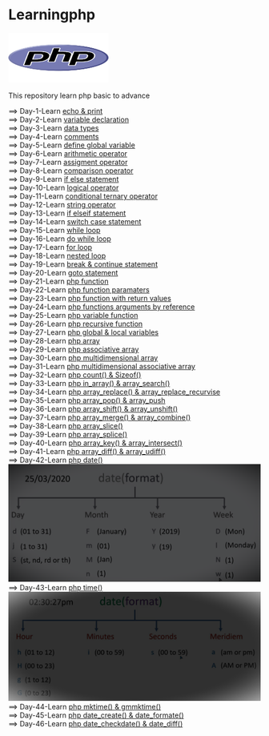 # Learningphp

<code><img src="https://github.com/devicons/devicon/blob/master/icons/php/php-original.svg" title="php" alt="php" width="200" height="100"/></code>

This repository learn php basic to advance

==> Day-1-Learn <a href ="https://github.com/vckindarkhediya/Learningphp/blob/php/Day-1-Learning/index.php">echo & print </a><br>
==> Day-2-Learn <a href ="https://github.com/vckindarkhediya/Learningphp/blob/php/Day-2-Learning/index.php">variable declaration </a><br>
==> Day-3-Learn <a href ="https://github.com/vckindarkhediya/Learningphp/blob/php/Day-3-Learning/index.php">data types</a><br>
==> Day-4-Learn <a href ="https://github.com/vckindarkhediya/Learningphp/blob/php/Day-4-Learning/index.php">comments</a><br>
==> Day-5-Learn <a href ="https://github.com/vckindarkhediya/Learningphp/blob/php/Day-5-Learning/index.php">define global variable</a><br>
==> Day-6-Learn <a href ="https://github.com/vckindarkhediya/Learningphp/blob/php/Day-6-Learning/index.php">arithmetic operator</a><br>
==> Day-7-Learn <a href ="https://github.com/vckindarkhediya/Learningphp/blob/php/Day-7-Learning/index.php">assigment operator</a><br>
==> Day-8-Learn <a href ="https://github.com/vckindarkhediya/Learningphp/blob/php/Day-8-Learning/index.php">comparison operator</a><br>
==> Day-9-Learn <a href ="https://github.com/vckindarkhediya/Learningphp/blob/php/Day-9-Learning/index.php">if else statement</a><br>
==> Day-10-Learn <a href ="https://github.com/vckindarkhediya/Learningphp/blob/php/Day-10-Learning/index.php">logical operator</a><br>
==> Day-11-Learn <a href ="https://github.com/vckindarkhediya/Learningphp/blob/php/Day-11-Learning/index.php">conditional ternary operator</a><br>
==> Day-12-Learn <a href ="https://github.com/vckindarkhediya/Learningphp/blob/php/Day-12-Learning/index.php">string operator</a><br>
==> Day-13-Learn <a href ="https://github.com/vckindarkhediya/Learningphp/blob/php/Day-13-Learning/index.php">if elseif statement</a><br>
==> Day-14-Learn <a href ="https://github.com/vckindarkhediya/Learningphp/blob/php/Day-14-Learning/index.php">switch case statement</a><br>
==> Day-15-Learn <a href ="https://github.com/vckindarkhediya/Learningphp/blob/php/Day-15-Learning/index.php">while loop</a><br>
==> Day-16-Learn <a href ="https://github.com/vckindarkhediya/Learningphp/blob/php/Day-16-Learning/index.php">do while loop</a><br>
==> Day-17-Learn <a href ="https://github.com/vckindarkhediya/Learningphp/blob/php/Day-17-Learning/index.php">for loop</a><br>
==> Day-18-Learn <a href ="https://github.com/vckindarkhediya/Learningphp/blob/php/Day-18-Learning/index.php">nested loop</a><br>
==> Day-19-Learn <a href ="https://github.com/vckindarkhediya/Learningphp/blob/php/Day-19-Learning/index.php">break & continue statement</a><br>
==> Day-20-Learn <a href ="https://github.com/vckindarkhediya/Learningphp/blob/php/Day-20-Learning/index.php">goto statement</a><br>
==> Day-21-Learn <a href ="https://github.com/vckindarkhediya/Learningphp/blob/php/Day-21-Learning/index.php">php function</a><br>
==> Day-22-Learn <a href ="https://github.com/vckindarkhediya/Learningphp/blob/php/Day-22-Learning/index.php">php function paramaters</a><br>
==> Day-23-Learn <a href ="https://github.com/vckindarkhediya/Learningphp/blob/php/Day-23-Learning/index.php">php function with return values</a><br>
==> Day-24-Learn <a href ="https://github.com/vckindarkhediya/Learningphp/blob/php/Day-24-Learning/index.php">php functions arguments by reference</a><br>
==> Day-25-Learn <a href ="https://github.com/vckindarkhediya/Learningphp/blob/php/Day-25-Learning/index.php">php variable function </a><br>
==> Day-26-Learn <a href ="https://github.com/vckindarkhediya/Learningphp/blob/php/Day-26-Learning/index.php">php recursive function </a><br>
==> Day-27-Learn <a href ="https://github.com/vckindarkhediya/Learningphp/blob/php/Day-27-Learning/index.php">php global & local variables</a><br>
==> Day-28-Learn <a href ="https://github.com/vckindarkhediya/Learningphp/blob/php/Day-28-Learning/index.php">php array</a><br>
==> Day-29-Learn <a href ="https://github.com/vckindarkhediya/Learningphp/blob/php/Day-29-Learning/index.php">php associative array</a><br>
==> Day-30-Learn <a href ="https://github.com/vckindarkhediya/Learningphp/blob/php/Day-30-Learning/index.php">php multidimensional array</a><br>
==> Day-31-Learn <a href ="https://github.com/vckindarkhediya/Learningphp/blob/php/Day-31-Learning/index.php">php multidimensional associative array</a><br>
==> Day-32-Learn <a href ="https://github.com/vckindarkhediya/Learningphp/blob/php/Day-32-Learning/index.php">php count() & Sizeof() </a><br>
==> Day-33-Learn <a href ="https://github.com/vckindarkhediya/Learningphp/blob/php/Day-33-Learning/index.php">php in_array() & array_search()</a><br>
==> Day-34-Learn <a href ="https://github.com/vckindarkhediya/Learningphp/blob/php/Day-34-Learning/index.php">php array_replace() & array_replace_recurvise</a><br>
==> Day-35-Learn <a href ="https://github.com/vckindarkhediya/Learningphp/blob/php/Day-35-Learning/index.php">php array_pop() & array_push</a><br>
==> Day-36-Learn <a href ="https://github.com/vckindarkhediya/Learningphp/blob/php/Day-36-Learning/index.php">php array_shift() & array_unshift()</a><br>
==> Day-37-Learn <a href ="https://github.com/vckindarkhediya/Learningphp/blob/php/Day-37-Learning/index.php">php array_merge() & array_combine()</a><br>
==> Day-38-Learn <a href ="https://github.com/vckindarkhediya/Learningphp/blob/php/Day-38-Learning/index.php">php array_slice()</a><br>
==> Day-39-Learn <a href ="https://github.com/vckindarkhediya/Learningphp/blob/php/Day-39-Learning/index.php">php array_splice()</a><br>
==> Day-40-Learn <a href ="https://github.com/vckindarkhediya/Learningphp/blob/php/Day-40-Learning/index.php">php array_key() & array_intersect()</a><br>
==> Day-41-Learn <a href ="https://github.com/vckindarkhediya/Learningphp/blob/php/Day-41-Learning/index.php">php array_diff() & array_udiff()</a><br>
==> Day-42-Learn <a href ="https://github.com/vckindarkhediya/Learningphp/blob/php/Day-42-Learning/index.php">php date()</a><img src="php_date_formate.png"/><br>
==> Day-43-Learn <a href ="https://github.com/vckindarkhediya/Learningphp/blob/php/Day-43-Learning/index.php">php time()</a><img src="php_time_formate.png"/><br>
==> Day-44-Learn <a href ="https://github.com/vckindarkhediya/Learningphp/blob/php/Day-44-Learning/index.php">php mktime() & gmmktime()</a><br>
==> Day-45-Learn <a href ="https://github.com/vckindarkhediya/Learningphp/blob/php/Day-45-Learning/index.php">php date_create() & date_formate() </a><br>
==> Day-46-Learn <a href ="https://github.com/vckindarkhediya/Learningphp/blob/php/Day-46-Learning/index.php">php date_checkdate() & date_diff() </a><br>
